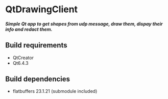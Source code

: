 # QtDrawingClient
#### _Simple Qt app to get shapes from udp message, draw them, dispay their info and redact them._

## Build requirements
- QtCreator
- Qt6.4.3

## Build dependencies
- flatbuffers 23.1.21 (submodule included)
